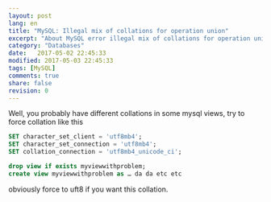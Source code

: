 ```yaml
--- 
layout: post
lang: en
title: "MySQL: Illegal mix of collations for operation union"
excerpt: "About MySQL error illegal mix of collations for operation union"
category: "Databases"
date:   2017-05-02 22:45:33
modified: 2017-05-03 22:45:33
tags: [MySQL]
comments: true
share: false
revision: 0
---
```

Well, you probably have different collations in some mysql views, try to force collation like this 
```sql  
SET character_set_client = 'utf8mb4';
SET character_set_connection = 'utf8mb4';
SET collation_connection = 'utf8mb4_unicode_ci'; 

drop view if exists myviewwithproblem;
create view myviewwithproblem as … da da etc etc
```

obviously force to uft8 if you want this collation.
